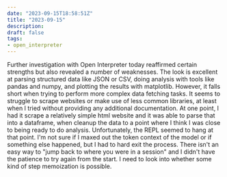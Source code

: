 ```yaml
---
date: "2023-09-15T18:58:51Z"
title: "2023-09-15"
description:
draft: false
tags:
- open_interpreter
---
```


Further investigation with Open Interpreter today reaffirmed certain strengths but also revealed a number of weaknesses.
The look is excellent at parsing structured data like JSON or CSV, doing analysis with tools like pandas and numpy, and plotting the results with matplotlib.
However, it falls short when trying to perform more complex data fetching tasks.
It seems to struggle to scrape websites or make use of less common libraries, at least when I tried without providing any additional documentation.
At one point, I had it scrape a relatively simple html website and it was able to parse that into a dataframe, when cleanup the data to a point where I think I was close to being ready to do analysis.
Unfortunately, the REPL seemed to hang at that point.
I'm not sure if I maxed out the token context of the model or if something else happened, but I had to hard exit the process.
There isn't an easy way to "jump back to where you were in a session" and I didn't have the patience to try again from the start.
I need to look into whether some kind of step memoization is possible.